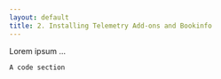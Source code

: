 ```yaml
---
layout: default
title: 2. Installing Telemetry Add-ons and Bookinfo
---
```


Lorem ipsum ...

```
A code section
```